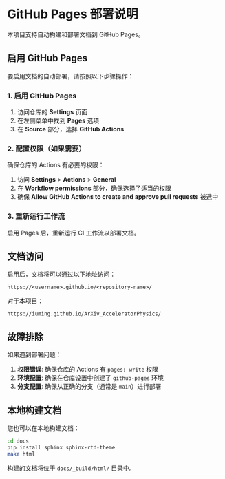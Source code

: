 # GitHub Pages 部署说明

本项目支持自动构建和部署文档到 GitHub Pages。

## 启用 GitHub Pages

要启用文档的自动部署，请按照以下步骤操作：

### 1. 启用 GitHub Pages
1. 访问仓库的 **Settings** 页面
2. 在左侧菜单中找到 **Pages** 选项
3. 在 **Source** 部分，选择 **GitHub Actions**

### 2. 配置权限（如果需要）
确保仓库的 Actions 有必要的权限：
1. 访问 **Settings** > **Actions** > **General**
2. 在 **Workflow permissions** 部分，确保选择了适当的权限
3. 确保 **Allow GitHub Actions to create and approve pull requests** 被选中

### 3. 重新运行工作流
启用 Pages 后，重新运行 CI 工作流以部署文档。

## 文档访问

启用后，文档将可以通过以下地址访问：
```
https://<username>.github.io/<repository-name>/
```

对于本项目：
```
https://iuming.github.io/ArXiv_AcceleratorPhysics/
```

## 故障排除

如果遇到部署问题：

1. **权限错误**: 确保仓库的 Actions 有 `pages: write` 权限
2. **环境配置**: 确保在仓库设置中创建了 `github-pages` 环境
3. **分支配置**: 确保从正确的分支（通常是 `main`）进行部署

## 本地构建文档

您也可以在本地构建文档：

```bash
cd docs
pip install sphinx sphinx-rtd-theme
make html
```

构建的文档将位于 `docs/_build/html/` 目录中。

